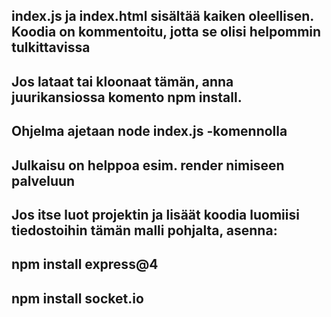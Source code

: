 ## index.js ja index.html sisältää kaiken oleellisen. Koodia on kommentoitu, jotta se olisi helpommin tulkittavissa

## Jos lataat tai kloonaat tämän, anna juurikansiossa komento npm install.

## Ohjelma ajetaan node index.js -komennolla

## Julkaisu on helppoa esim. render nimiseen palveluun

## Jos itse luot projektin ja lisäät koodia luomiisi tiedostoihin tämän malli pohjalta, asenna:
## npm install express@4
## npm install socket.io
